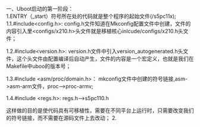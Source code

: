 一、Uboot启动的第一阶段：  
  1.ENTRY（_start）符号所在处的代码就是整个程序的起始文件(/s5pc11x);
  1.1.#include<config.h>: config.h文件知道在Mkconfig配置文件中创建，文件的内容引入里<configs/x210.h>头文件就是移植核心inlcude/configs/x210.h头文件；
    
  1.2.#include<version.h>: version.h文件中引入version_autogenerated.h头文件，这个头文件由配置编译后自动产生，文件的内容是一个宏定义，也就是我们在Makefile中uboo的版本号；
    
  1.3.#include <asm/proc/domain.h>： mkconfig文件中创建的符号链接,asm->asm-arm文件，proc-->proc-armv;
    
  1.4.#include <regs.h>: regs.h-->s5pc110.h
    
  这样做的目的是使代码具有可移植性，需要在不同平台上运行时，只需要改变我们的符号链接，而不需要在源码文件上去改动；
  2.
